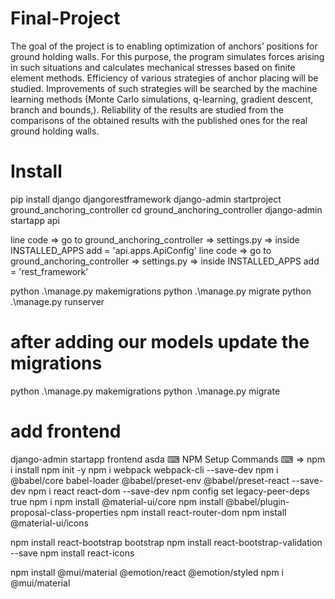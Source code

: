 # Final-Project

The goal of the project is to enabling optimization of anchors’ positions for ground holding walls.
For this purpose, the program simulates forces arising in such situations and calculates mechanical stresses based on finite element methods.
Efficiency of various strategies of anchor placing will be studied. Improvements of such strategies will be searched by the machine learning methods (Monte Carlo simulations, q-learning, gradient descent, branch and bounds,).
Reliability of the results are studied from the comparisons of the obtained results with the published ones for the real ground holding walls.




# Install
pip install django djangorestframework
django-admin startproject ground_anchoring_controller
cd ground_anchoring_controller
django-admin startapp api

line code => go to ground_anchoring_controller => settings.py => inside INSTALLED_APPS  add  = 'api.apps.ApiConfig'
line code => go to ground_anchoring_controller => settings.py => inside INSTALLED_APPS  add  = 'rest_framework'

python .\manage.py makemigrations
python .\manage.py migrate
python .\manage.py runserver

# after adding our models update the migrations

python .\manage.py makemigrations
python .\manage.py migrate

# add frontend 

django-admin startapp frontend asda 
⌨ NPM Setup Commands ⌨  => npm i install
npm init -y
npm i webpack webpack-cli --save-dev
npm i @babel/core babel-loader @babel/preset-env @babel/preset-react --save-dev
npm i react react-dom --save-dev
npm config set legacy-peer-deps true
npm i
npm install @material-ui/core
npm install @babel/plugin-proposal-class-properties
npm install react-router-dom
npm install @material-ui/icons


npm install react-bootstrap bootstrap
npm install react-bootstrap-validation --save
npm install react-icons

npm install @mui/material @emotion/react @emotion/styled
npm i @mui/material 


